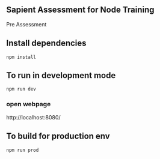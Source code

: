 ## Sapient Assessment for Node Training
Pre Assessment


## Install dependencies

```npm install```

## To run in development mode

```npm run dev```

### open webpage

http://localhost:8080/

## To build for production env

```npm run prod```
